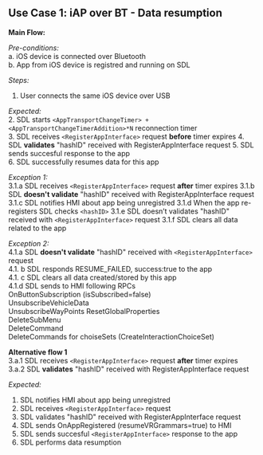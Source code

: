 ## Use Case 1: iAP over BT - Data resumption

**Main Flow:**

_Pre-conditions:_  
a. iOS device is connected over Bluetooth  
b. App from iOS device is registred and running on SDL  

_Steps:_  
1. User connects the same iOS device over USB

_Expected:_  
2. SDL starts `<AppTransportChangeTimer> + <AppTransportChangeTimerAddition>*N` reconnection timer  
3. SDL receives `<RegisterAppInterface>` request **before** timer expires
4. SDL **validates** "hashID" received with RegisterAppInterface request
5. SDL sends succesful response to the app  
6. SDL successfully resumes data for this app

_Exception 1:_  
3.1.a SDL receives `<RegisterAppInterface>` request **after** timer expires
3.1.b SDL **doesn't validate** "hashID" received with RegisterAppInterface request
3.1.c SDL notifies HMI about app being unregistred
3.1.d When the app re-registers SDL checks `<hashID>`
3.1.e SDL  doesn’t  validates "hashID" received with `<RegisterAppInterface>` request
3.1.f SDL clears all data related to the app

_Exception 2:_  
4.1.a SDL **doesn't validate** "hashID" received with `<RegisterAppInterface>`  request  
4.1. b SDL responds RESUME_FAILED, success:true to the app  
4.1. c SDL clears all data created/stored by this app  
4.1.d SDL sends to HMI following RPCs  
OnButtonSubscription (isSubscribed=false)  
UnsubscribeVehicleData  
UnsubscribeWayPoints
ResetGlobalProperties  
DeleteSubMenu  
DeleteCommand  
DeleteCommands for choiseSets (CreateInteractionChoiceSet)

**Alternative flow 1**  
3.a.1 SDL receives `<RegisterAppInterface>` request **after** timer expires  
3.a.2 SDL **validates** "hashID" received with RegisterAppInterface request  

_Expected:_  
1. SDL notifies HMI about app being unregistred 
2. SDL receives `<RegisterAppInterface>` request 
3. SDL validates "hashID" received with RegisterAppInterface request
4. SDL sends OnAppRegistered (resumeVRGrammars=true) to HMI
5. SDL sends succesful `<RegisterAppInterface>` response to the app
6. SDL performs data resumption

